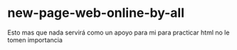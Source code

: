 # new-page-web-online-by-all
Esto mas que nada servirá como un apoyo para mi para practicar html no le tomen importancia 
